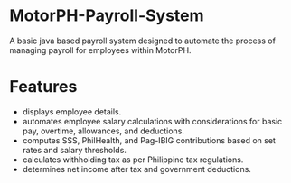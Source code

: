 # MotorPH-Payroll-System
A basic java based payroll system designed to automate the process of managing payroll for employees within MotorPH.
# Features
- displays employee details.
- automates employee salary calculations with considerations for basic pay, overtime, allowances, and deductions.
- computes SSS, PhilHealth, and Pag-IBIG contributions based on set rates and salary thresholds.
- calculates withholding tax as per Philippine tax regulations.
- determines net income after tax and government deductions.
